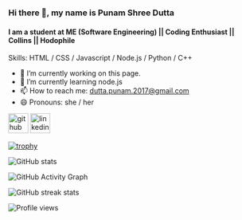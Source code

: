 ### Hi there 👋, my name is Punam Shree Dutta
#### I am a student at ME (Software Engineering) || Coding Enthusiast || Collins || Hodophile

Skills: HTML / CSS / Javascript / Node.js / Python / C++

- 🔭 I’m currently working on this page. 
- 🌱 I’m currently learning node.js 
- 📫 How to reach me: dutta.punam.2017@gmail.com 
- 😄 Pronouns: she / her 


[<img src='https://cdn.jsdelivr.net/npm/simple-icons@3.0.1/icons/github.svg' alt='github' height='40'>](https://github.com/Git-punam)  [<img src='https://cdn.jsdelivr.net/npm/simple-icons@3.0.1/icons/linkedin.svg' alt='linkedin' height='40'>](https://www.linkedin.com/in/punam-shree-dutta-70006a76/)  

[![trophy](https://github-profile-trophy.vercel.app/?username=Git-punam)](https://github.com/ryo-ma/github-profile-trophy)

![GitHub stats](https://github-readme-stats.vercel.app/api?username=Git-punam&show_icons=true)  

![GitHub Activity Graph](https://activity-graph.herokuapp.com/graph?username=Git-punam)  

![GitHub streak stats](https://github-readme-streak-stats.herokuapp.com/?user=Git-punam)  

![Profile views](https://gpvc.arturio.dev/Git-punam)  
